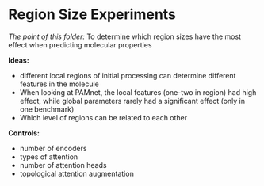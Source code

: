 # Region Size Experiments

_The point of this folder:_ To determine which region sizes have the most effect when predicting molecular properties

**Ideas:**
 - different local regions of initial processing can determine different features in the molecule
 - When looking at PAMnet, the local features (one-two in region) had high effect, while global parameters rarely had a significant effect (only in one benchmark)
 - Which level of regions can be related to each other


**Controls:**
 - number of encoders
 - types of attention
 - number of attention heads
 - topological attention augmentation